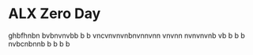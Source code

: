 #  ALX Zero Day

ghbfhnbn
bvbnvnvbb b   b 
vncvnvnvnbnvnnvnn
vnvnn
nvnvnvnb vb  b  b
b nvbcnbnnb b b b b
